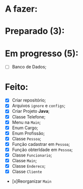 # A fazer:



# Preparado (3):



# Em progresso (5):

- [ ] Banco de Dados;

# Feito:

- [x] Criar repositório;
- [x] Arquivos `ignore` e `configs`;
- [x] Criar Projeto **Java**;
- [x] Classe Telefone;
- [x] Menu na `Main`;
- [x] Enum Cargo;
- [x] Enum Profissão;
- [x] Classe `Pessoa`;
- [x] Função cadastrar em `Pessoa`;
- [x] Função obterIdade em `Pessoa`;
- [x] Classe `Funcionario`;
- [x] Classe `Main`;
- [x] Classe `Endereco`;
- [x] Classe `Cliente`
- [x]Reorganizar `Main`
